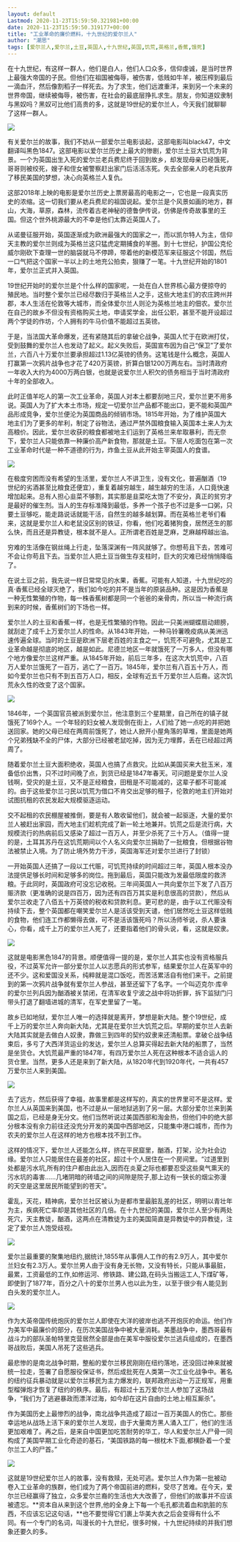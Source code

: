 ```yaml
---
layout: default
Lastmod: 2020-11-23T15:59:50.321981+00:00
date: 2020-11-23T15:59:50.319177+00:00
title: "工业革命的廉价燃料，十九世纪的爱尔兰人"
author: "潮思"
tags: [爱尔兰人,爱尔兰,土豆,英国人,十九世纪,英国,饥荒,英格兰,香蕉,饿死]
---
```


在十九世纪，有这样一群人，他们是白人，他们人口众多，信仰虔诚，是当时世界上最强大帝国的子民。但他们在祖国被侮辱，被伤害，低贱如牛羊，被压榨到最后一滴血汗，然后像割稻子一样死去。为了求生，他们远渡重洋，来到另一个未来的世界帝国，继续被侮辱，被伤害，在社会的最底层挣扎求生。朋友，你知道奴隶制与黑奴吗？黑奴可比他们高贵的多，这就是19世纪的爱尔兰人，今天我们就聊聊了这样一群人。

![](https://images.weserv.nl/?url=https%3A//mmbiz.qpic.cn/mmbiz_jpg/1YS5yicdcpJNUM2exTwZN4OlBdgpiaKtmoA3U7VhjeNQOSdicicvo7RQTcsEGYWjQfvaMYq7Oj6ro11s8ogqyqQVBQ/640%3Fwx_fmt%3Djpeg)

有关爱尔兰的故事，我们不妨从一部爱尔兰电影谈起，这部电影叫black47，中文翻译叫黑色1847。这部电影以爱尔兰历史上最大的惨剧，爱尔兰土豆大饥荒为背景。一个为英国出生入死的爱尔兰老兵费尼终于回到故乡，却发现母亲已经饿死，哥哥则被绞死，嫂子和侄女被警察赶出家门后活活冻死。失去全部亲人的老兵放弃了移民美国的梦想，决心向英格兰人复仇。

这部2018年上映的电影是爱尔兰历史上票房最高的电影之一，它也是一段真实历史的浓缩。这一切我们要从老兵费尼的祖国说起。爱尔兰是个风景如画的地方，群山，大海，草原，森林，流传着古老神秘的德鲁伊传说，仿佛是传奇故事里的王国。但这个世外桃源最大的不幸是他们太靠近英国人了。

从诺曼征服开始，英国逐渐成为欧洲最强大的国家之一，而以凯尔特人为主，信仰天主教的爱尔兰则成为英格兰这只猛虎定期捕食的羊圈。到十七世纪，护国公克伦威尔刚砍下查理一世的脑袋就马不停蹄，带着他的新模范军来征服这个邻国，然后一口气把这个国家一半以上的土地充公拍卖，狠赚了一笔。十九世纪开始的1801年，爱尔兰正式并入英国。

19世纪开始时的爱尔兰是个什么样的国家呢，一处在白人世界核心最方便掠夺的殖民地。当时整个爱尔兰已经尽数归于英格兰人之手，这些大地主们的农庄跨州并郡，本人生活在伦敦等大城市，而全体爱尔兰人则沦为英格兰地主的佃农。爱尔兰在自己的故乡不但没有资格购买土地，申请奖学金，出任公职，甚至不能开设超过两个学徒的作坊，个人拥有的牛马价值不能超过五英镑。

于是，当法国大革命爆发，还有紧随其后的拿破仑战争，英国人忙于在欧洲打仗，受到鼓舞的爱尔兰人也发动了起义。起义失败后，英国宣布因为自己“保卫”了爱尔兰，六百八十万爱尔兰要承担超过1.13亿英镑的债务。这笔钱是什么概念，英国人打赢第一次鸦片战争也才花了420万英镑，折算白银1200万两左右。当时清政府一年收入大约为4000万两白银，也就是说爱尔兰人积欠的债务相当于当时清政府十年的全部收入。

此时正值羊吃人的第一次工业革命，英国人对本土都要刮地三尺，爱尔兰更不用多说。英国人为了扩大本土市场，规定一切爱尔兰产品都不能出口，更不能和英国产品形成竞争，爱尔兰便沦为英国商品的倾销市场。1815年开始，为了维护英国大地主们为了更多的牟利，制定了谷物法，通过严禁外国粮食输入英国本土来人为太高粮价。因此，爱尔兰收获的粮食都被地主们运到了英格兰来牟取暴利，而无奈下，爱尔兰人只能依靠一种廉价高产新食物，那就是土豆。下层人吃面包在第一次工业革命时代是一种不道德的行为，炸鱼土豆从此开始主宰英国人的食谱。

![](https://images.weserv.nl/?url=https%3A//mmbiz.qpic.cn/mmbiz_png/1YS5yicdcpJNUM2exTwZN4OlBdgpiaKtmonKHzVb7EpEW8y13TmB5biaq13XgxBkZF4eEoaPx41WBY4eJicl5yaPww/640%3Fwx_fmt%3Dpng)

在极度穷困而没有希望的生活里，爱尔兰人不讲卫生，没有文化，普遍酗酒（19世纪的劣酒甚至比粮食还便宜），重复着越穷越生，越生越穷的生活，人口竟快速增加起来。总有人担心韭菜不够割，其实那是韭菜吃太饱了不安分，真正的贫穷才是最好的催生剂。当人的生存标准降到最低，多养一个孩子也不过是多一口粥，只要土豆够吃，能走路说话就能干活，自然生的越多越划算。而在英格兰老爷们看来，这就是爱尔兰人和老鼠没区别的铁证，你看，他们吃着猪狗食，居然还生的那么快，而且还是异教徒，根本就不是人。正所谓老百姓是芝麻，芝麻越榨越出油。

穷难的生活像在钢丝绳上行走，坠落深渊有一阵风就够了。你想苟且下去，苦难可不会让你苟且下去。当爱尔兰人把土豆当做生存支柱时，巨大的灾难已经悄悄降临了。

在说土豆之前，我先说一样日常常见的水果，香蕉。可能有人知道，十九世纪吃的真·香蕉已经全球灭绝了，我们如今吃的并不是当年的原装品种。这是因为香蕉是一种无性繁殖的作物，每一株香蕉树都是同一个爸爸的亲骨肉，所以当一种流行病到来的时候，香蕉树们的下场也一样。

爱尔兰人的土豆和香蕉一样，也是无性繁殖的作物。因此一只美洲蝴蝶扇动翅膀，就刮走了成千上万爱尔兰人的性命。从1843年开始，一种马铃薯晚疫病从美洲迅速传遍全球。当时的土豆是欧洲下层老百姓的主食之一，饥荒不可避免，尤其是工业革命越是彻底的地区，越是如此。尼德兰地区一年就饿死了一万多人，但没有哪个地方像爱尔兰这样严重。从1845年开始，前后三年多，在这次大饥荒中，八百万人爱尔兰饿死了一百万，逃亡了一百万。1845年，爱尔兰有八百五十万人，而如今爱尔兰也只有不到五百万人口，相反，全球有近五千万爱尔兰人后裔。这次饥荒永久性的改变了这个国家。

![](https://images.weserv.nl/?url=https%3A//mmbiz.qpic.cn/mmbiz_png/1YS5yicdcpJNUM2exTwZN4OlBdgpiaKtmoX8QdkOyyblNgJRurluPX3tA1xScTkG4XFjPjkmuwJXe9mvlx3GaYEg/640%3Fwx_fmt%3Dpng)

1846年，一个英国官员被派到爱尔兰，他注意到三个星期里，自己所在的镇子就饿死了169个人。一个年轻的妇女被人发现倒在街上，人们给了她一点吃的并把她送回家。她的父母已经在两周前饿死了，她让人掀开小屋角落的草堆，里面是她两个兄弟残缺不全的尸体，大部分已经被老鼠吃掉，因为无力埋葬，丢在已经超过两周了。 

随着爱尔兰土豆大面积绝收，英国人也搞了点救灾。比如从美国买来大批玉米，准备低价出售，只不过时间晚了点，到货已经是1847年春天。可问题是爱尔兰人没钱啊，受灾的是土豆，又不是正经粮食，田租是不可能减的，这辈子都不可能减的。由于这些爱尔兰刁民以饥荒为借口不肯交出足够的租子，伦敦的地主们开始对试图抗租的农民发起大规模驱逐运动。

交不起租的农民棚屋被推倒，要是有人敢收留他们，就会被一起驱逐，大量的爱尔兰人被赶出家园，而大地主们趁机完成了新一轮土地兼并。饥荒之后是流行病，大规模流行的热病前后又感染了超过一百万人，并至少杀死了三十万人。（值得一提的是，土耳其苏丹在这饥荒期间以个人名义向爱尔兰捐助了一批粮食，但根据谷物法被禁止入境。为了防止境外势力干涉，英国海军还对爱尔兰进行了封锁）

一开始英国人还搞了一段以工代赈，可饥荒持续的时间超过三年，英国人根本没办法提供足够长时间和足够多的岗位。拖到最后，英国只能改为发最低限度的救济粮。于此同时，英国政府可没忘记收税。三年间英国人一共向爱尔兰下发了八百万赈济款（更准确的说是四百万，因为还有四百万其实是利息很高的贷款），然后从爱尔兰收走了八佰五十万英镑的税收和贷款利息。更可悲的是，由于以工代赈没有持续下去，整个英国都在嘲笑爱尔兰人是活该受到天谴，他们居然吃土豆这样低贱的食物，他们连工作都懒得去做，可不是活该饿死吗？所以汤师爷说，杀人要诛心，你看，成千上万的爱尔兰人死了，还要指着他们的骨头说，看，这就是奴隶。

![](https://images.weserv.nl/?url=https%3A//mmbiz.qpic.cn/mmbiz_jpg/1YS5yicdcpJNUM2exTwZN4OlBdgpiaKtmo39ZHAUIf9N5xibQOLnjNgdfPuhHDTiatRowiaeICQSmsqkcwX6lsAMxqg/640%3Fwx_fmt%3Djpeg)

这就是电影黑色1847的背景。顺便值得一提的是，爱尔兰人其实也没有资格服兵役，不过英军允许一部分爱尔兰人以志愿兵的形式参军，结果爱尔兰人在英军中的还不少。这和爱国没关系，纯粹就是混口饭吃，而苦活累活自有他们来干。之前提到的第一次鸦片战争就有爱尔兰人参战，甚至还留下了名字。一个叫迈克尔·库辛的爱尔兰列兵因为酗酒被关禁闭，在清军收复宁波之战中将功折罪，拆下监狱门闩带头打退了翻墙进城的清军，在军史里留了一笔。

故乡已如地狱，爱尔兰人唯一的选择就是离开，梦想是新大陆。整个19世纪，成千上万的爱尔兰人奔向新大陆，尤其是在爱尔兰大饥荒之后。早期的爱尔兰人去新大陆其实就是去做白人奴隶，靠做三到四年的契约奴隶来还清船票。拿破仑战争结束后，多亏了大西洋货运业的发达，爱尔兰人总算买得起去新大陆的船票了，当然是坐货仓。大饥荒最严重的1847年，有四万爱尔兰人死在这种根本不适合运人的货仓里。当然，更多人还是来到了新大陆，从1820年代到1920年代，一共有457万爱尔兰人来到美国。

![](https://images.weserv.nl/?url=https%3A//mmbiz.qpic.cn/mmbiz_jpg/1YS5yicdcpJNUM2exTwZN4OlBdgpiaKtmo5Ic8iaibIxdCjzFfzgmB9ajCqo6nauia2nXBvdgn2tpsgohkGOAvZnnCQ/640%3Fwx_fmt%3Djpeg)

去了远方，然后获得了幸福，故事里都是这样写的，真实的世界里可不是这样。爱尔兰人从英国来到美国，也不过是从一层地狱逃到了另一层。大部分爱尔兰来到美国之后，已经是身无分文。他们当然听说过美国西部和淘金热，但他们中的绝大部分根本没有余力前往还没充分开发的美国中西部地区，只能集中港口城市，而作为农夫的爱尔兰人在这样的地方也根本找不到工作。

这样的情况下，爱尔兰人还能怎么样，挤在平民窟里，酗酒，打架，沦为社会边缘。爱尔兰人只能居住在最差的社区，超过十个人居住在一个房间里。“过道里到处都是污水坑,所有的住户都由此出入,因而在炎夏之际也都要忍受这些臭气熏天的污水坑的毒害……几堵阴暗的砖墙之间的间隙是院子,那上边有一狭长的烟尘弥漫的天空是这里居民所能望到的苍天”。

霍乱，天花，精神病，爱尔兰社区被认为是都市里最脏乱差的社区，明明以青壮年为主，疾病死亡率却是其他社区的几倍。在十九世纪的美国，爱尔兰人至少有两处死穴，天主教徒，酗酒，这两点在清教徒为主的美国简直是异教徒中的异教徒，注定了爱尔兰人饱受歧视。

![](https://images.weserv.nl/?url=https%3A//mmbiz.qpic.cn/mmbiz_jpg/1YS5yicdcpJNUM2exTwZN4OlBdgpiaKtmoCpEvia4wSQ2Hx5Vh58HLibjQFoibiaSEI80XrwXLDvXxav0pD46fSwg5qQ/640%3Fwx_fmt%3Djpeg)

爱尔兰最重要的聚集地纽约,据统计,1855年从事佣人工作的有2.9万人，其中爱尔兰妇女有2.3万人。爱尔兰男人由于没有身无长物，又没有特长，只能从事最脏，最累，工资最低的工作,如修运河、修铁路、建公路,在码头当搬运工人,下煤矿等，即使到了1877年，百分之八十的爱尔兰男人也以此为生，以至于很少有人能见到白头发的爱尔兰人。

![](https://images.weserv.nl/?url=https%3A//mmbiz.qpic.cn/mmbiz_png/1YS5yicdcpJNUM2exTwZN4OlBdgpiaKtmo2DBD9M3ickYDGrBUTaKwkFME8d7zMIS3UwQoANZCCF9paKsGhfxXzBQ/640%3Fwx_fmt%3Dpng)

作为大英帝国传统炮灰的爱尔兰人即使在大洋的彼岸也逃不开炮灰的命运。他们作为美军中最廉价的部分，在历次美国战争中被大量消耗。美墨战争中，墨西哥最有战斗力的部队圣帕特里克营居然全部是由在美军中服役爱尔兰逃兵组成的，在墨西哥战败后，美国人吊死了这些逃兵。

最悲惨的是南北战争时期，整船的爱尔兰移民刚刚在纽约落地，还没回过神来就被统一拉走，签署了自愿服役保证书，然后成批死在人类第一次工业化战争中。著名的纽约征兵暴动就是以爱尔兰移民为主力爆发的，联邦政府出动一万正规军，用重型榴弹炮才恢复了纽约的秩序。最后，有超过十五万爱尔兰人参加了这场战争，“我们为了逃避暴政而漂洋过海，如今却在这片自由的土地上相互厮杀”。

作为美国历史上最惨烈的战争，南北战争共造成了超过一百万美国人的伤亡。那些幸运地从战场上活下来的爱尔兰人发现，由于大量南方黑人涌入工厂，他们的生活更加艰难了。再之后，是来自中国更加吃苦耐劳的华工，华人和爱尔兰人尸骨一同构成了美国早期工业化奇迹的基石，“美国铁路的每一根枕木下面,都横卧着一个爱尔兰工人的尸首。”

![](https://images.weserv.nl/?url=https%3A//mmbiz.qpic.cn/mmbiz_jpg/1YS5yicdcpJNUM2exTwZN4OlBdgpiaKtmoRD94quFAty9u3kNj0kHfyRLrAiaMH28NVvLeY1icLeogKSepBd9lHSkQ/640%3Fwx_fmt%3Djpeg)

这就是19世纪爱尔兰人的故事，没有救赎，无处可逃。爱尔兰人作为第一批被动卷入工业革命的族群，他们成为了两个帝国前进的燃料，受尽了苦难。在今天，爱尔兰已经赢得了独立，众多爱尔兰裔的生活也大大改善了，但他们的故事并不应该被遗忘。**资本自从来到这个世界,他的全身上下每一个毛孔都流着血和肮脏的东西，不应该忘记这句话，**也不要觉得它们裹上华美大衣之后会变得有什么不同。有一个专门的名词，叫漫长的十九世纪，很多时候，十九世纪持续的并我们想象还要久的多。

